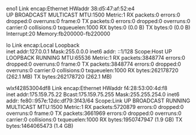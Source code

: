 eno1      Link encap:Ethernet  HWaddr 38:d5:47:af:52:e4  
          UP BROADCAST MULTICAST  MTU:1500  Metric:1
          RX packets:0 errors:0 dropped:0 overruns:0 frame:0
          TX packets:0 errors:0 dropped:0 overruns:0 carrier:0
          collisions:0 txqueuelen:1000 
          RX bytes:0 (0.0 B)  TX bytes:0 (0.0 B)
          Interrupt:20 Memory:fb200000-fb220000 

lo        Link encap:Local Loopback  
          inet addr:127.0.0.1  Mask:255.0.0.0
          inet6 addr: ::1/128 Scope:Host
          UP LOOPBACK RUNNING  MTU:65536  Metric:1
          RX packets:3848774 errors:0 dropped:0 overruns:0 frame:0
          TX packets:3848774 errors:0 dropped:0 overruns:0 carrier:0
          collisions:0 txqueuelen:1000 
          RX bytes:262178720 (262.1 MB)  TX bytes:262178720 (262.1 MB)

wlxf42853004df8 Link encap:Ethernet  HWaddr f4:28:53:00:4d:f8  
          inet addr:175.159.75.22  Bcast:175.159.75.255  Mask:255.255.254.0
          inet6 addr: fe80::957e:12dc:df79:3f43/64 Scope:Link
          UP BROADCAST RUNNING MULTICAST  MTU:1500  Metric:1
          RX packets:5720879 errors:0 dropped:0 overruns:0 frame:0
          TX packets:3661969 errors:0 dropped:0 overruns:0 carrier:0
          collisions:0 txqueuelen:1000 
          RX bytes:1950747947 (1.9 GB)  TX bytes:1464065473 (1.4 GB)

